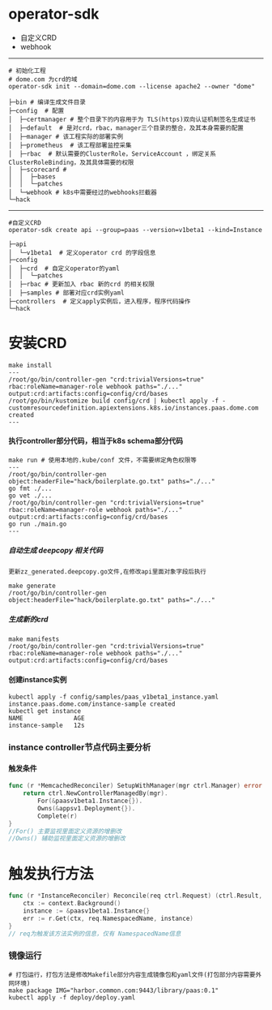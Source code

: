 # operator-sdk
- 自定义CRD 
- webhook

---

```shell script
# 初始化工程
# dome.com 为crd的域
operator-sdk init --domain=dome.com --license apache2 --owner "dome"
```
```shell script
├─bin # 编译生成文件目录
├─config  # 配置
│  ├─certmanager # 整个目录下的内容用于为 TLS(https)双向认证机制签名生成证书
│  ├─default  # 是对crd，rbac，manager三个目录的整合，及其本身需要的配置
│  ├─manager # 该工程实际的部署实例
│  ├─prometheus  # 该工程部署监控采集
│  ├─rbac  # 默认需要的ClusterRole，ServiceAccount ，绑定关系ClusterRoleBinding，及其具体需要的权限
│  ├─scorecard # 
│  │  ├─bases
│  │  └─patches
│  └─webhook # k8s中需要经过的webhooks拦截器
└─hack
```
---
```shell script
#自定义CRD
operator-sdk create api --group=paas --version=v1beta1 --kind=Instance
```
```shell script
├─api
│  └─v1beta1  # 定义operator crd 的字段信息
├─config
│  ├─crd  # 自定义operator的yaml
│  │  └─patches
│  ├─rbac # 更新加入 rbac 新的crd 的相关权限
│  ├─samples # 部署对应crd实例yaml
├─controllers  # 定义apply实例后，进入程序，程序代码操作
└─hack
```
# 安装CRD
```shell script
make install
---
/root/go/bin/controller-gen "crd:trivialVersions=true" rbac:roleName=manager-role webhook paths="./..." output:crd:artifacts:config=config/crd/bases
/root/go/bin/kustomize build config/crd | kubectl apply -f -
customresourcedefinition.apiextensions.k8s.io/instances.paas.dome.com created
---
```
#### 执行controller部分代码，相当于k8s schema部分代码
```shell script
make run # 使用本地的.kube/conf 文件，不需要绑定角色权限等
---
/root/go/bin/controller-gen object:headerFile="hack/boilerplate.go.txt" paths="./..."
go fmt ./...
go vet ./...
/root/go/bin/controller-gen "crd:trivialVersions=true" rbac:roleName=manager-role webhook paths="./..." output:crd:artifacts:config=config/crd/bases
go run ./main.go
---
```
##### 自动生成 deepcopy 相关代码
`更新zz_generated.deepcopy.go文件,在修改api里面对象字段后执行`
```
make generate
/root/go/bin/controller-gen object:headerFile="hack/boilerplate.go.txt" paths="./..."
```
##### 生成新的crd
```
make manifests
/root/go/bin/controller-gen "crd:trivialVersions=true" rbac:roleName=manager-role webhook paths="./..." output:crd:artifacts:config=config/crd/bases
```
#### 创建instance实例
```shell script
kubectl apply -f config/samples/paas_v1beta1_instance.yaml 
instance.paas.dome.com/instance-sample created
kubectl get instance
NAME              AGE
instance-sample   12s
```

### instance controller节点代码主要分析
#### 触发条件
```go
func (r *MemcachedReconciler) SetupWithManager(mgr ctrl.Manager) error {
	return ctrl.NewControllerManagedBy(mgr).
		For(&paasv1beta1.Instance{}).
		Owns(&appsv1.Deployment{}).
		Complete(r)
}
//For() 主要监视里面定义资源的增删改
//Owns() 辅助监视里面定义资源的增删改
```
# 触发执行方法
```go
func (r *InstanceReconciler) Reconcile(req ctrl.Request) (ctrl.Result, error) {
	ctx := context.Background()
	instance := &paasv1beta1.Instance{}
	err := r.Get(ctx, req.NamespacedName, instance)
}
// req为触发该方法实例的信息，仅有 NamespacedName信息
```

### 镜像运行
```shell script
# 打包运行，打包方法是修改Makefile部分内容生成镜像包和yaml文件(打包部分内容需要外网环境)
make package IMG="harbor.common.com:9443/library/paas:0.1"
kubectl apply -f deploy/deploy.yaml
```


